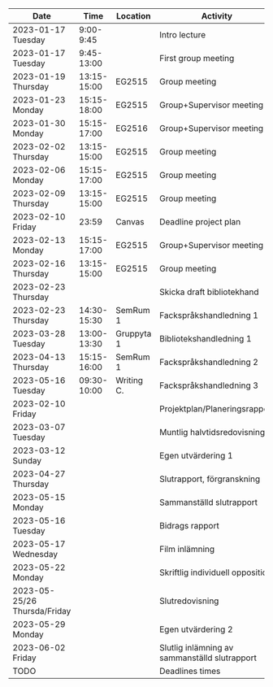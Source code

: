 | Date                         | Time        | Location   | Activity                                      |
| ---------------------------- | ----------- | ---------- | --------------------------------------------- |
| 2023-01-17 Tuesday           | 9:00-9:45   |            | Intro lecture                                 |
| 2023-01-17 Tuesday           | 9:45-13:00  |            | First group meeting                           |
| 2023-01-19 Thursday          | 13:15-15:00 | EG2515     | Group meeting                                 |
| 2023-01-23 Monday            | 15:15-18:00 | EG2515     | Group+Supervisor meeting                      |
| 2023-01-30 Monday            | 15:15-17:00 | EG2516     | Group+Supervisor meeting                      |
| 2023-02-02 Thursday          | 13:15-15:00 | EG2515     | Group meeting                                 |
| 2023-02-06 Monday            | 15:15-17:00 | EG2515     | Group meeting                                 |
| 2023-02-09 Thursday          | 13:15-15:00 | EG2515     | Group meeting                                 |
| 2023-02-10 Friday            | 23:59       | Canvas     | Deadline project plan                         |
| 2023-02-13 Monday            | 15:15-17:00 | EG2515     | Group+Supervisor meeting                      |
| 2023-02-16 Thursday          | 13:15-15:00 | EG2515     | Group meeting                                 |
| 2023-02-23 Thursday          |             |            | Skicka draft bibliotekhand                    |
| 2023-02-23 Thursday          | 14:30-15:30 | SemRum 1   | Fackspråkshandledning 1                       |
| 2023-03-28 Tuesday           | 13:00-13:30 | Gruppyta 1 | Bibliotekshandledning 1                       |
| 2023-04-13 Thursday          | 15:15-16:00 | SemRum 1   | Fackspråkshandledning 2                       |
| 2023-05-16 Tuesday           | 09:30-10:00 | Writing C. | Fackspråkshandledning 3                       |
| 2023-02-10    Friday         |             |            | Projektplan/Planeringsrapport                 |
| 2023-03-07    Tuesday        |             |            | Muntlig halvtidsredovisning                   |
| 2023-03-12    Sunday         |             |            | Egen utvärdering 1                            |
| 2023-04-27    Thursday       |             |            | Slutrapport, förgranskning                    |
| 2023-05-15    Monday         |             |            | Sammanställd slutrapport                      |
| 2023-05-16    Tuesday        |             |            | Bidrags rapport                               |
| 2023-05-17    Wednesday      |             |            | Film inlämning                                |
| 2023-05-22    Monday         |             |            | Skriftlig individuell opposition              |
| 2023-05-25/26 Thursda/Friday |             |            | Slutredovisning                               |
| 2023-05-29    Monday         |             |            | Egen utvärdering 2                            |
| 2023-06-02    Friday         |             |            | Slutlig inlämning av sammanställd slutrapport |
| TODO                         |             |            | Deadlines times                               |
